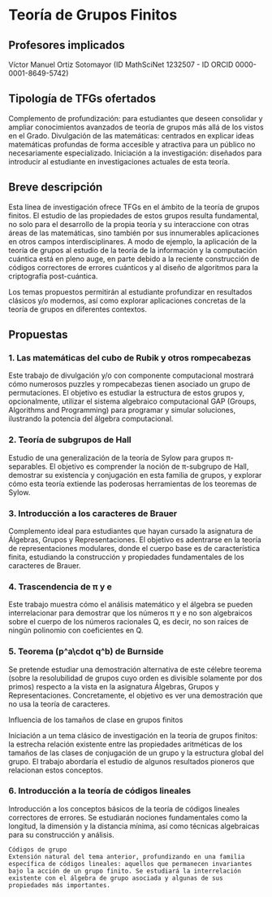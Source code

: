 # Teoría de Grupos Finitos

## Profesores implicados 

Víctor Manuel Ortiz Sotomayor (ID MathSciNet 1232507 - ID ORCID 0000-0001-8649-5742)

## Tipología de TFGs ofertados

Complemento de profundización: para estudiantes que deseen consolidar y ampliar conocimientos avanzados de teoría de grupos más allá de los vistos en el Grado.
Divulgación de las matemáticas: centrados en explicar ideas matemáticas profundas de forma accesible y atractiva para un público no necesariamente especializado.
Iniciación a la investigación: diseñados para introducir al estudiante en investigaciones actuales de esta teoría.

## Breve descripción

Esta línea de investigación ofrece TFGs en el ámbito de la teoría de grupos finitos. El estudio de las propiedades de estos grupos resulta fundamental, no solo para el desarrollo de la propia teoría y su interaccione con otras áreas de las matemáticas, sino también por sus innumerables aplicaciones en otros campos interdisciplinares. A modo de ejemplo, la aplicación de la teoría de grupos al estudio de la teoría de la información y la computación cuántica está en pleno auge, en parte debido a la reciente construcción de códigos correctores de errores cuánticos y al diseño de algoritmos para la criptografía post-cuántica.

Los temas propuestos permitirán al estudiante profundizar en resultados clásicos y/o modernos, así como explorar aplicaciones concretas de la teoría de grupos en diferentes contextos.


## Propuestas

### 1. Las matemáticas del cubo de Rubik y otros rompecabezas

Este trabajo de divulgación y/o con componente computacional mostrará cómo numerosos puzzles y rompecabezas tienen asociado un grupo de permutaciones. El objetivo es estudiar la estructura de estos grupos y, opcionalmente, utilizar el sistema algebraico computacional GAP (Groups, Algorithms and Programming) para programar y simular soluciones, ilustrando la potencia del álgebra computacional.

### 2. Teoría de subgrupos de Hall

Estudio de una generalización de la teoría de Sylow para grupos π-separables. El objetivo es comprender la noción de π-subgrupo de Hall, demostrar su existencia y conjugación en esta familia de grupos, y explorar cómo esta teoría extiende las poderosas herramientas de los teoremas de Sylow.


### 3. Introducción a los caracteres de Brauer

Complemento ideal para estudiantes que hayan cursado la asignatura de Álgebras, Grupos y Representaciones. El objetivo es adentrarse en la teoría de representaciones modulares, donde el cuerpo base es de característica finita, estudiando la construcción y propiedades fundamentales de los caracteres de Brauer.


### 4. Trascendencia de π y e

Este trabajo muestra cómo el análisis matemático y el álgebra se pueden interrelacionar para demostrar que los números π y e no son algebraicos sobre el cuerpo de los números racionales Q, es decir, no son raíces de ningún polinomio con coeficientes en Q.


### 5. Teorema \(p^a\cdot q^b\) de Burnside

Se pretende estudiar una demostración alternativa de este célebre teorema (sobre la resolubilidad de grupos cuyo orden es divisible solamente por dos primos) respecto a la vista en la asignatura Álgebras, Grupos y Representaciones. Concretamente, el objetivo es ver una demostración que no usa la teoría de caracteres. 

Influencia de los tamaños de clase en grupos finitos

Iniciación a un tema clásico de investigación en la teoría de grupos finitos: la estrecha relación existente entre las propiedades aritméticas de los tamaños de las clases de conjugación de un grupo y la estructura global del grupo. El trabajo abordaría el estudio de algunos resultados pioneros que relacionan estos conceptos.

### 6. Introducción a la teoría de códigos lineales

Introducción a los conceptos básicos de la teoría de códigos lineales correctores de errores. Se estudiarán nociones fundamentales como la longitud, la dimensión y la distancia mínima, así como técnicas algebraicas para su construcción y análisis.


    Códigos de grupo
    Extensión natural del tema anterior, profundizando en una familia específica de códigos lineales: aquellos que permanecen invariantes bajo la acción de un grupo finito. Se estudiará la interrelación existente con el álgebra de grupo asociada y algunas de sus propiedades más importantes.
